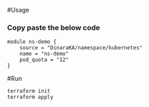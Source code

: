 #Usage
### Copy paste the below code

```
module ns-demo {
    source = "DinaraKA/namespace/kubernetes"
    name = "ns-demo"
    pod_quota = "12"
}
```
#Run
```
terraform init
terraform apply
```